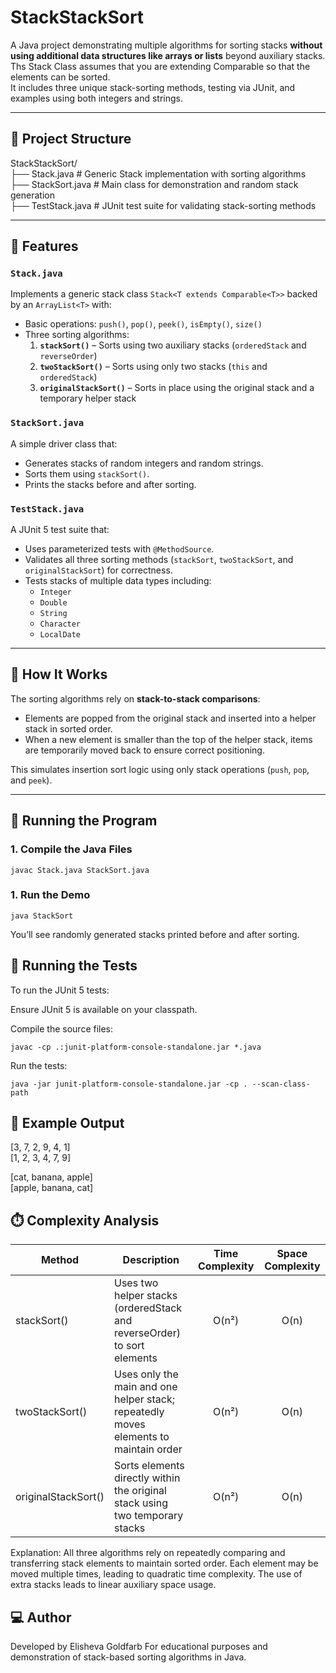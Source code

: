 # StackStackSort

A Java project demonstrating multiple algorithms for sorting stacks **without using additional data structures like arrays or lists** beyond auxiliary stacks. 
Ths Stack Class assumes that you are extending Comparable so that the elements can be sorted.  
It includes three unique stack-sorting methods, testing via JUnit, and examples using both integers and strings.

---

## 📁 Project Structure

StackStackSort/  
├── Stack.java # Generic Stack implementation with sorting algorithms  
├── StackSort.java # Main class for demonstration and random stack generation  
├── TestStack.java # JUnit test suite for validating stack-sorting methods


---

## 🧩 Features

### `Stack.java`
Implements a generic stack class `Stack<T extends Comparable<T>>` backed by an `ArrayList<T>` with:
- Basic operations: `push()`, `pop()`, `peek()`, `isEmpty()`, `size()`
- Three sorting algorithms:
    1. **`stackSort()`** – Sorts using two auxiliary stacks (`orderedStack` and `reverseOrder`)
    2. **`twoStackSort()`** – Sorts using only two stacks (`this` and `orderedStack`)
    3. **`originalStackSort()`** – Sorts in place using the original stack and a temporary helper stack

### `StackSort.java`
A simple driver class that:
- Generates stacks of random integers and random strings.
- Sorts them using `stackSort()`.
- Prints the stacks before and after sorting.

### `TestStack.java`
A JUnit 5 test suite that:
- Uses parameterized tests with `@MethodSource`.
- Validates all three sorting methods (`stackSort`, `twoStackSort`, and `originalStackSort`) for correctness.
- Tests stacks of multiple data types including:
    - `Integer`
    - `Double`
    - `String`
    - `Character`
    - `LocalDate`

---

## 🧠 How It Works

The sorting algorithms rely on **stack-to-stack comparisons**:
- Elements are popped from the original stack and inserted into a helper stack in sorted order.
- When a new element is smaller than the top of the helper stack, items are temporarily moved back to ensure correct positioning.

This simulates insertion sort logic using only stack operations (`push`, `pop`, and `peek`).

---

## 🚀 Running the Program

### 1. Compile the Java Files
```
javac Stack.java StackSort.java
```

### 1. Run the Demo
```
java StackSort
```
You’ll see randomly generated stacks printed before and after sorting.  

## 🧪 Running the Tests

To run the JUnit 5 tests:

Ensure JUnit 5 is available on your classpath.

Compile the source files:
```
javac -cp .:junit-platform-console-standalone.jar *.java
```
Run the tests:

    java -jar junit-platform-console-standalone.jar -cp . --scan-class-path

## 🧰 Example Output

[3, 7, 2, 9, 4, 1]  
[1, 2, 3, 4, 7, 9]

[cat, banana, apple]  
[apple, banana, cat]

## ⏱️ Complexity Analysis
| Method              | 	Description	                                                                        | Time Complexity | Space Complexity |
|---------------------|--------------------------------------------------------------------------------------|:---------------:|:----------------:|
| stackSort()         | Uses two helper stacks (orderedStack and reverseOrder) to sort elements              |      O(n²)      |       O(n)       |
| twoStackSort()      | Uses only the main and one helper stack; repeatedly moves elements to maintain order |      O(n²)      |       O(n)       |
| originalStackSort() | Sorts elements directly within the original stack using two temporary stacks         |      O(n²)      |       O(n)       |

Explanation:
All three algorithms rely on repeatedly comparing and transferring stack elements to maintain sorted order.
Each element may be moved multiple times, leading to quadratic time complexity.
The use of extra stacks leads to linear auxiliary space usage.
## 💻 Author

Developed by Elisheva Goldfarb
For educational purposes and demonstration of stack-based sorting algorithms in Java.


